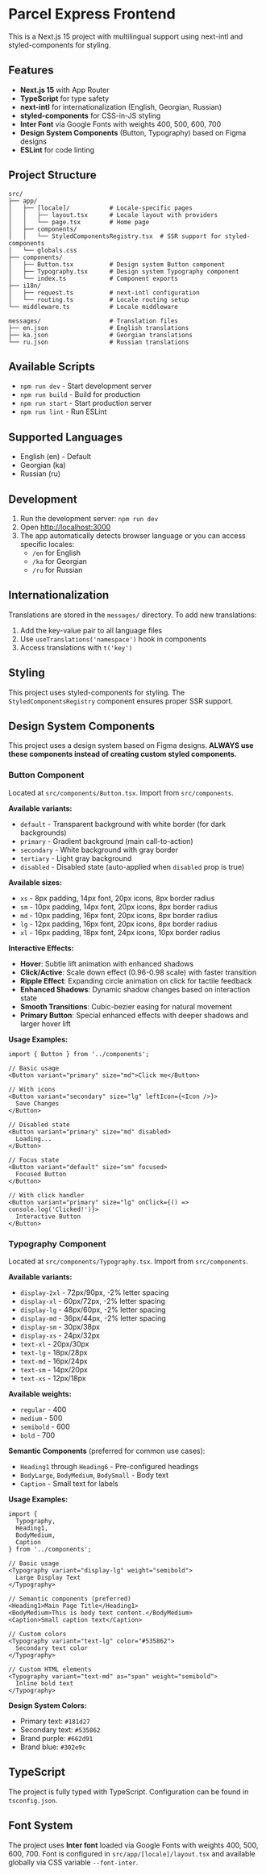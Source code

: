# Parcel Express Frontend

This is a Next.js 15 project with multilingual support using next-intl and styled-components for styling.

## Features

- **Next.js 15** with App Router
- **TypeScript** for type safety
- **next-intl** for internationalization (English, Georgian, Russian)
- **styled-components** for CSS-in-JS styling
- **Inter Font** via Google Fonts with weights 400, 500, 600, 700
- **Design System Components** (Button, Typography) based on Figma designs
- **ESLint** for code linting

## Project Structure

```
src/
├── app/
│   ├── [locale]/           # Locale-specific pages
│   │   ├── layout.tsx      # Locale layout with providers
│   │   └── page.tsx        # Home page
│   ├── components/
│   │   └── StyledComponentsRegistry.tsx  # SSR support for styled-components
│   └── globals.css
├── components/
│   ├── Button.tsx          # Design system Button component
│   ├── Typography.tsx      # Design system Typography component
│   └── index.ts            # Component exports
├── i18n/
│   ├── request.ts          # next-intl configuration
│   └── routing.ts          # Locale routing setup
└── middleware.ts           # Locale middleware

messages/                   # Translation files
├── en.json                 # English translations
├── ka.json                 # Georgian translations
└── ru.json                 # Russian translations
```

## Available Scripts

- `npm run dev` - Start development server
- `npm run build` - Build for production
- `npm run start` - Start production server
- `npm run lint` - Run ESLint

## Supported Languages

- English (en) - Default
- Georgian (ka)
- Russian (ru)

## Development

1. Run the development server: `npm run dev`
2. Open [http://localhost:3000](http://localhost:3000)
3. The app automatically detects browser language or you can access specific locales:
   - `/en` for English
   - `/ka` for Georgian  
   - `/ru` for Russian

## Internationalization

Translations are stored in the `messages/` directory. To add new translations:

1. Add the key-value pair to all language files
2. Use `useTranslations('namespace')` hook in components
3. Access translations with `t('key')`

## Styling

This project uses styled-components for styling. The `StyledComponentsRegistry` component ensures proper SSR support.

## Design System Components

This project uses a design system based on Figma designs. **ALWAYS use these components instead of creating custom styled components.**

### Button Component

Located at `src/components/Button.tsx`. Import from `src/components`.

**Available variants:**
- `default` - Transparent background with white border (for dark backgrounds)
- `primary` - Gradient background (main call-to-action)
- `secondary` - White background with gray border  
- `tertiary` - Light gray background
- `disabled` - Disabled state (auto-applied when `disabled` prop is true)

**Available sizes:**
- `xs` - 8px padding, 14px font, 20px icons, 8px border radius
- `sm` - 10px padding, 14px font, 20px icons, 8px border radius  
- `md` - 10px padding, 16px font, 20px icons, 8px border radius
- `lg` - 12px padding, 16px font, 20px icons, 8px border radius
- `xl` - 16px padding, 18px font, 24px icons, 10px border radius

**Interactive Effects:**
- **Hover**: Subtle lift animation with enhanced shadows
- **Click/Active**: Scale down effect (0.96-0.98 scale) with faster transition
- **Ripple Effect**: Expanding circle animation on click for tactile feedback  
- **Enhanced Shadows**: Dynamic shadow changes based on interaction state
- **Smooth Transitions**: Cubic-bezier easing for natural movement
- **Primary Button**: Special enhanced effects with deeper shadows and larger hover lift

**Usage Examples:**
```tsx
import { Button } from '../components';

// Basic usage
<Button variant="primary" size="md">Click me</Button>

// With icons
<Button variant="secondary" size="lg" leftIcon={<Icon />}>
  Save Changes
</Button>

// Disabled state
<Button variant="primary" size="md" disabled>
  Loading...
</Button>

// Focus state
<Button variant="default" size="sm" focused>
  Focused Button
</Button>

// With click handler
<Button variant="primary" size="lg" onClick={() => console.log('Clicked!')}>
  Interactive Button
</Button>
```

### Typography Component

Located at `src/components/Typography.tsx`. Import from `src/components`.

**Available variants:**
- `display-2xl` - 72px/90px, -2% letter spacing
- `display-xl` - 60px/72px, -2% letter spacing
- `display-lg` - 48px/60px, -2% letter spacing
- `display-md` - 36px/44px, -2% letter spacing
- `display-sm` - 30px/38px
- `display-xs` - 24px/32px
- `text-xl` - 20px/30px
- `text-lg` - 18px/28px
- `text-md` - 16px/24px
- `text-sm` - 14px/20px
- `text-xs` - 12px/18px

**Available weights:**
- `regular` - 400
- `medium` - 500
- `semibold` - 600
- `bold` - 700

**Semantic Components** (preferred for common use cases):
- `Heading1` through `Heading6` - Pre-configured headings
- `BodyLarge`, `BodyMedium`, `BodySmall` - Body text
- `Caption` - Small text for labels

**Usage Examples:**
```tsx
import { 
  Typography, 
  Heading1, 
  BodyMedium, 
  Caption 
} from '../components';

// Basic usage
<Typography variant="display-lg" weight="semibold">
  Large Display Text
</Typography>

// Semantic components (preferred)
<Heading1>Main Page Title</Heading1>
<BodyMedium>This is body text content.</BodyMedium>
<Caption>Small caption text</Caption>

// Custom colors
<Typography variant="text-lg" color="#535862">
  Secondary text color
</Typography>

// Custom HTML elements
<Typography variant="text-md" as="span" weight="semibold">
  Inline bold text
</Typography>
```

**Design System Colors:**
- Primary text: `#181d27`
- Secondary text: `#535862`
- Brand purple: `#662d91`
- Brand blue: `#302e9c`

## TypeScript

The project is fully typed with TypeScript. Configuration can be found in `tsconfig.json`.

## Font System

The project uses **Inter font** loaded via Google Fonts with weights 400, 500, 600, 700. Font is configured in `src/app/[locale]/layout.tsx` and available globally via CSS variable `--font-inter`.